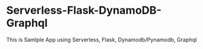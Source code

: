 # Serverless-Flask-DynamoDB-Graphql

This is Samlple App using Serverless, Flask, Dynamodb/Pynamodb, Graphql